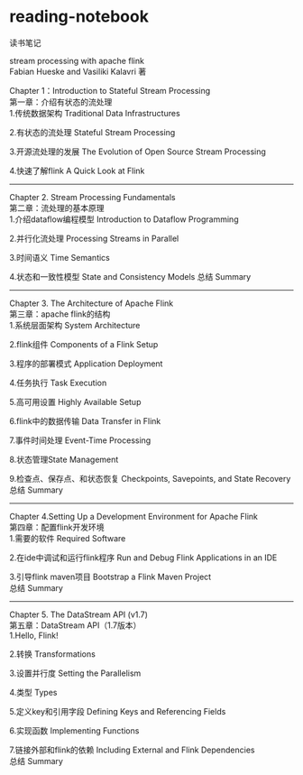 # reading-notebook
读书笔记  

stream processing with apache flink  
Fabian Hueske and Vasiliki Kalavri 著  

Chapter 1：Introduction to Stateful Stream Processing  
第一章：介绍有状态的流处理  
1.传统数据架构 Traditional Data Infrastructures 

2.有状态的流处理 Stateful Stream Processing 

3.开源流处理的发展 The Evolution of Open Source Stream Processing 

4.快速了解flink A Quick Look at Flink 

--------------------------------------------------------------------
Chapter 2. Stream Processing Fundamentals  
第二章：流处理的基本原理  
1.介绍dataflow编程模型 Introduction to Dataflow Programming 

2.并行化流处理 Processing Streams in Parallel 

3.时间语义 Time Semantics 

4.状态和一致性模型 State and Consistency Models 
总结 Summary 

--------------------------------------------------------------------
Chapter 3. The Architecture of Apache Flink  
第三章：apache flink的结构  
1.系统层面架构 System Architecture  

2.flink组件 Components of a Flink Setup  

3.程序的部署模式 Application Deployment  

4.任务执行 Task Execution  

5.高可用设置 Highly Available Setup  

6.flink中的数据传输 Data Transfer in Flink  

7.事件时间处理 Event-Time Processing  

8.状态管理State Management   

9.检查点、保存点、和状态恢复 Checkpoints, Savepoints, and State Recovery 
总结 Summary 

--------------------------------------------------------------------
Chapter 4.Setting Up a Development Environment for Apache Flink  
第四章：配置flink开发环境  
1.需要的软件 Required Software  

2.在ide中调试和运行flink程序 Run and Debug Flink Applications in an IDE  

3.引导flink maven项目 Bootstrap a Flink Maven Project  
总结 Summary  

--------------------------------------------------------------------  
Chapter 5. The DataStream API (v1.7)  
第五章：DataStream API（1.7版本）  
1.Hello, Flink!  

2.转换 Transformations  

3.设置并行度 Setting the Parallelism  

4.类型 Types  

5.定义key和引用字段 Defining Keys and Referencing Fields  

6.实现函数  Implementing Functions  

7.链接外部和flink的依赖 Including External and Flink Dependencies  
总结 Summary  




 


